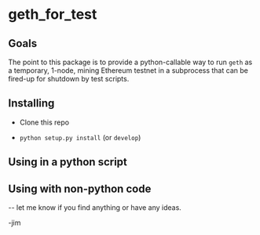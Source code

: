 # geth_for_test #

## Goals ##

The point to this package is to provide a python-callable way to run `geth` as a temporary, 1-node, mining Ethereum testnet in a subprocess that can be fired-up for shutdown by test scripts.

## Installing ##

- Clone this repo

- `python setup.py install` (or `develop`)

## Using in a python script ##

## Using with non-python code ##


--
let me know if you find anything or have any ideas.

-jim


